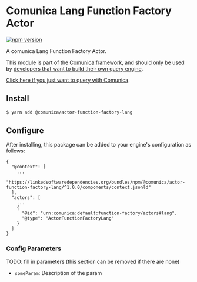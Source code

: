 # Comunica Lang Function Factory Actor

[![npm version](https://badge.fury.io/js/%40comunica%2Factor-function-factory-lang.svg)](https://www.npmjs.com/package/@comunica/actor-function-factory-lang)

A comunica Lang Function Factory Actor.

This module is part of the [Comunica framework](https://github.com/comunica/comunica),
and should only be used by [developers that want to build their own query engine](https://comunica.dev/docs/modify/).

[Click here if you just want to query with Comunica](https://comunica.dev/docs/query/).

## Install

```bash
$ yarn add @comunica/actor-function-factory-lang
```

## Configure

After installing, this package can be added to your engine's configuration as follows:
```text
{
  "@context": [
    ...
    "https://linkedsoftwaredependencies.org/bundles/npm/@comunica/actor-function-factory-lang/^1.0.0/components/context.jsonld"
  ],
  "actors": [
    ...
    {
      "@id": "urn:comunica:default:function-factory/actors#lang",
      "@type": "ActorFunctionFactoryLang"
    }
  ]
}
```

### Config Parameters

TODO: fill in parameters (this section can be removed if there are none)

* `someParam`: Description of the param
